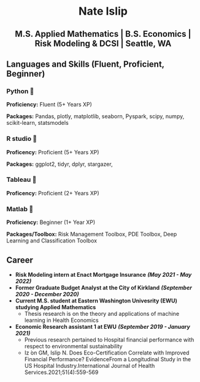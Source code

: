 # <p align="center"> Nate Islip </p>

## <p align="center"> M.S. Applied Mathematics | B.S. Economics | Risk Modeling & DCSI | Seattle, WA </p>

## Languages and Skills (Fluent, Proficient, Beginner)

### Python 🥇

**Proficiency:** Fluent (5+ Years XP)

**Packages:** Pandas, plotly, matplotlib, seaborn, Pyspark, scipy, numpy, scikit-learn, statsmodels

### R studio 🥈

**Proficency:** Proficient (5+ Years XP)

**Packages:** ggplot2, tidyr, dplyr, stargazer,  

### Tableau 🥈

**Proficency:** Proficient (2+ Years XP)

### Matlab 🥉

**Proficiency:** Beginner (1+ Year XP)

**Packages/Toolbox:** Risk Management Toolbox, PDE Toolbox, Deep Learning and Classification Toolbox

## Career

- **Risk Modeling intern at Enact Mortgage Insurance** ***(May 2021 - May 2022)***
- **Former Graduate Budget Analyst at the City of Kirkland** ***(September 2020 - December 2020)***
- **Current M.S. student at Eastern Washington Univesrity (EWU) studying Applied Mathematics**
  - Thesis research is on the theory and applications of machine learning in Health Economics
- **Economic Research assistant 1 at EWU** ***(September 2019 - January 2021)***
    - Previous research pertained to Hospital financial performance with respect to environmental sustainability
    -  Iz ́on GM, Islip N. Does Eco-Certification Correlate with Improved Financial Performance?  EvidenceFrom  a  Longitudinal  Study  in  the  US  Hospital  Industry.International Journal of Health Services.2021;51(4):559-569
